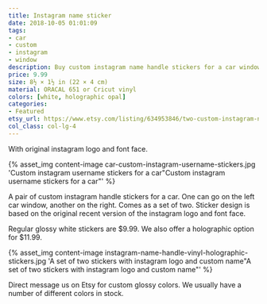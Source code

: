 ```yaml
---
title: Instagram name sticker
date: 2018-10-05 01:01:09
tags:
- car
- custom
- instagram
- window
description: Buy custom instagram name handle stickers for a car window. Sticker made of glossy ORACAL or holographic Cricut vinyls.
price: 9.99
size: 8½ × 1½ in (22 × 4 cm)
material: ORACAL 651 or Cricut vinyl
colors: [white, holographic opal]
categories:
- Featured
etsy_url: https://www.etsy.com/listing/634953846/two-custom-instagram-name-handle-vinyl
col_class: col-lg-4
---
```


With original instagram logo and font face.

<!-- more -->
{% asset_img content-image car-custom-instagram-username-stickers.jpg 'Custom instagram username stickers for a car"Custom instagram username stickers for a car"' %}

A pair of custom instagram handle stickers for a car. One can go on the left car window, another on the right. Comes as a set of two. Sticker design is based on the original recent version of the instagram logo and font face.

Regular glossy white stickers are $9.99. We also offer a holographic option for $11.99.

{% asset_img content-image instagram-name-handle-vinyl-holographic-stickers.jpg 'A set of two stickers with instagram logo and custom name"A set of two stickers with instagram logo and custom name"' %}

Direct message us on Etsy for custom glossy colors. We usually have a number of different colors in stock.
